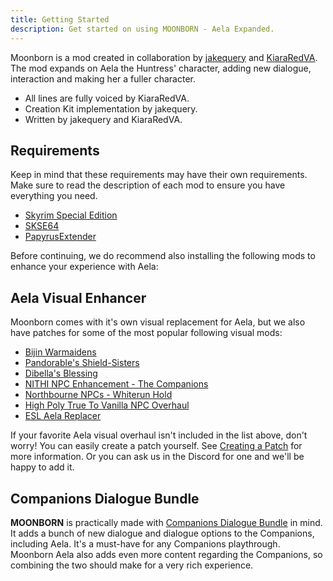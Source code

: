 ```yaml
---
title: Getting Started
description: Get started on using MOONBORN - Aela Expanded.
---
```


Moonborn is a mod created in collaboration by [jakequery](https://www.nexusmods.com/users/20274634) and [KiaraRedVA](https://www.nexusmods.com/skyrimspecialedition/users/166822638). The mod expands on Aela the Huntress' character, adding new dialogue, interaction and making her a fuller character.

- All lines are fully voiced by KiaraRedVA.
- Creation Kit implementation by jakequery.
- Written by jakequery and KiaraRedVA.

## Requirements

Keep in mind that these requirements may have their own requirements. Make sure to read the description of each mod to ensure you have everything you need.

- [Skyrim Special Edition](https://store.steampowered.com/app/489830/The_Elder_Scrolls_V_Skyrim_Special_Edition/)
- [SKSE64](https://skse.silverlock.org/)
- [PapyrusExtender](https://www.nexusmods.com/skyrimspecialedition/mods/22854)

Before continuing, we do recommend also installing the following mods to enhance your experience with Aela:

## Aela Visual Enhancer

Moonborn comes with it's own visual replacement for Aela, but we also have patches for some of the most popular following visual mods:

- [Bijin Warmaidens](https://www.nexusmods.com/skyrimspecialedition/mods/1825)
- [Pandorable's Shield-Sisters](https://www.nexusmods.com/skyrimspecialedition/mods/42480)
- [Dibella's Blessing](https://www.nexusmods.com/skyrimspecialedition/mods/82606)
- [NITHI NPC Enhancement - The Companions](https://www.nexusmods.com/skyrimspecialedition/mods/83270)
- [Northbourne NPCs - Whiterun Hold](https://www.nexusmods.com/skyrimspecialedition/mods/35404)
- [High Poly True To Vanilla NPC Overhaul](https://www.nexusmods.com/skyrimspecialedition/mods/74226)
- [ESL Aela Replacer](https://www.nexusmods.com/skyrimspecialedition/mods/103319)

If your favorite Aela visual overhaul isn't included in the list above, don't worry! You can easily create a patch yourself. See [Creating a Patch](/docs/guides/creating-a-patch) for more information. Or you can ask us in the Discord for one and we'll be happy to add it.

## Companions Dialogue Bundle

**MOONBORN** is practically made with [Companions Dialogue Bundle](https://www.nexusmods.com/skyrimspecialedition/mods/93592) in mind. It adds a bunch of new dialogue and dialogue options to the Companions, including Aela. It's a must-have for any Companions playthrough. Moonborn Aela also adds even more content regarding the Companions, so combining the two should make for a very rich experience.
